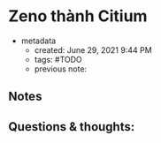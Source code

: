 # Zeno thành Citium

- metadata
	- created: June 29, 2021 9:44 PM
	- tags: #TODO 
	- previous note:

## Notes

## Questions & thoughts:

